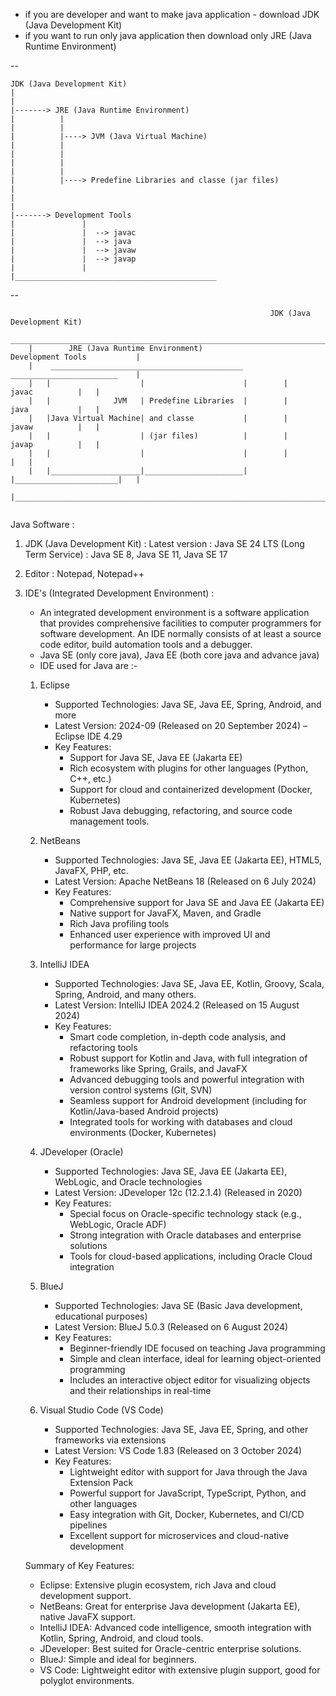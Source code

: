 - if you are developer and want to make java application - download JDK (Java Development Kit)
- if you want to run only java application then download only JRE (Java Runtime Environment)

--

    JDK (Java Development Kit)
    | 
    |
    |-------> JRE (Java Runtime Environment)
    |          |
    |          |
    |          |----> JVM (Java Virtual Machine)  
    |          |
    |          |
    |          |
    |          |
    |          |----> Predefine Libraries and classe (jar files)
    |          
    |
    |
    |-------> Development Tools  
    |               |  
    |               |  --> javac
    |               |  --> java
    |               |  --> javaw
    |               |  --> javap
    |               |
    |_____________________________________________               

--

```
                                                          JDK (Java Development Kit)
     ____________________________________________________________________________________
    |        JRE (Java Runtime Environment)                  Development Tools           |
    |    ___________________________________________         ________________________    |
    |   |                    |                      |        |        javac          |   |
    |   |              JVM   | Predefine Libraries  |        |        java           |   |
    |   |Java Virtual Machine| and classe           |        |        javaw          |   |
    |   |                    | (jar files)          |        |        javap          |   |
    |   |                    |                      |        |                       |   |
    |   |____________________|______________________|        |_______________________|   |
    |____________________________________________________________________________________|


```

Java Software :
1. JDK (Java Development Kit) :
   Latest version : Java SE 24
   LTS (Long Term Service) : Java SE 8, Java SE 11, Java SE 17
2. Editor :
   Notepad, Notepad++
3. IDE's (Integrated Development Environment) :
   - An integrated development environment is a software application that provides comprehensive facilities to computer programmers for software development. An IDE normally consists of at least a source code editor, build automation tools and a debugger.
   - Java SE (only core java), Java EE (both core java and advance java)
   - IDE used for Java are :-
   1. Eclipse
      - Supported Technologies: Java SE, Java EE, Spring, Android, and more
      - Latest Version: 2024-09 (Released on 20 September 2024) – Eclipse IDE 4.29
      - Key Features:
          - Support for Java SE, Java EE (Jakarta EE)
          - Rich ecosystem with plugins for other languages (Python, C++, etc.)
          - Support for cloud and containerized development (Docker, Kubernetes)
          - Robust Java debugging, refactoring, and source code management tools.

   2. NetBeans
      - Supported Technologies: Java SE, Java EE (Jakarta EE), HTML5, JavaFX, PHP, etc.
      - Latest Version: Apache NetBeans 18 (Released on 6 July 2024)
      - Key Features:
          - Comprehensive support for Java SE and Java EE (Jakarta EE)
          - Native support for JavaFX, Maven, and Gradle
          - Rich Java profiling tools
          - Enhanced user experience with improved UI and performance for large projects

   3. IntelliJ IDEA
      - Supported Technologies: Java SE, Java EE, Kotlin, Groovy, Scala, Spring, Android, and many others.
      - Latest Version: IntelliJ IDEA 2024.2 (Released on 15 August 2024)
      - Key Features:
          - Smart code completion, in-depth code analysis, and refactoring tools
          - Robust support for Kotlin and Java, with full integration of frameworks like Spring, Grails, and JavaFX
          - Advanced debugging tools and powerful integration with version control systems (Git, SVN)
          - Seamless support for Android development (including for Kotlin/Java-based Android projects)
          - Integrated tools for working with databases and cloud environments (Docker, Kubernetes)

   4. JDeveloper (Oracle)
      - Supported Technologies: Java SE, Java EE (Jakarta EE), WebLogic, and Oracle technologies
      - Latest Version: JDeveloper 12c (12.2.1.4) (Released in 2020)
      - Key Features:
          - Special focus on Oracle-specific technology stack (e.g., WebLogic, Oracle ADF)
          - Strong integration with Oracle databases and enterprise solutions
          - Tools for cloud-based applications, including Oracle Cloud integration

   5. BlueJ
      - Supported Technologies: Java SE (Basic Java development, educational purposes)
      - Latest Version: BlueJ 5.0.3 (Released on 6 August 2024)
      - Key Features:
          - Beginner-friendly IDE focused on teaching Java programming
          - Simple and clean interface, ideal for learning object-oriented programming
          - Includes an interactive object editor for visualizing objects and their relationships in real-time

   6. Visual Studio Code (VS Code)
      - Supported Technologies: Java SE, Java EE, Spring, and other frameworks via extensions
      - Latest Version: VS Code 1.83 (Released on 3 October 2024)
      - Key Features:
          - Lightweight editor with support for Java through the Java Extension Pack
          - Powerful support for JavaScript, TypeScript, Python, and other languages
          - Easy integration with Git, Docker, Kubernetes, and CI/CD pipelines
          - Excellent support for microservices and cloud-native development

    Summary of Key Features:
    - Eclipse: Extensive plugin ecosystem, rich Java and cloud development support.
    - NetBeans: Great for enterprise Java development (Jakarta EE), native JavaFX support.
    - IntelliJ IDEA: Advanced code intelligence, smooth integration with Kotlin, Spring, Android, and cloud tools.
    - JDeveloper: Best suited for Oracle-centric enterprise solutions.
    - BlueJ: Simple and ideal for beginners.
    - VS Code: Lightweight editor with extensive plugin support, good for polyglot environments.